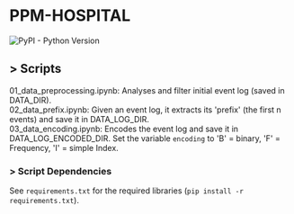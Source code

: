 # PPM-HOSPITAL  

![PyPI - Python Version](https://img.shields.io/badge/python-3.12-3776AB?logo=python)

## > Scripts
01_data_preprocessing.ipynb: Analyses and filter initial event log (saved in DATA_DIR).  
02_data_prefix.ipynb: Given an event log, it extracts its 'prefix' (the first n events) and save it in DATA_LOG_DIR.  
03_data_encoding.ipynb: Encodes the event log and save it in DATA_LOG_ENCODED_DIR. Set the variable ```encoding``` to 'B' = binary, 'F' = Frequency, 'I' = simple Index.   

### > Script Dependencies
See ```requirements.txt``` for the required libraries (```pip install -r requirements.txt```).  
